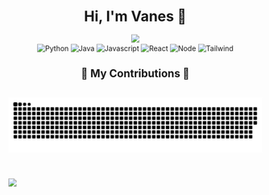 <h1 align="center">Hi, I'm Vanes 👋</h1>

<div align="center">
  <img src="https://user-images.githubusercontent.com/22107794/139580686-887df369-edb8-4bc8-b607-4fbf6d7e4866.gif">
</div>
<div align="center">
  <img src="https://img.shields.io/badge/python-3670A0?style=for-the-badge&logo=python&logoColor=ffdd54" alt="Python"/>
  <img src="https://img.shields.io/badge/Java-ED8B00?style=for-the-badge&logo=openjdk&logoColor=white" alt="Java" />
  <img src="https://img.shields.io/badge/javascript-black?style=for-the-badge&logo=javascript" alt="Javascript" />
  <img src="https://shields.io/badge/react-black?logo=react&style=for-the-badge" alt="React" />
  <img src="https://img.shields.io/badge/node.js-339933?style=for-the-badge&logo=Node.js&logoColor=white" alt="Node" />
  <img src="https://img.shields.io/badge/Tailwind_CSS-grey?style=for-the-badge&logo=tailwind-css&logoColor=38B2AC" alt="Tailwind" />

</div>

<div align="center">
  <h2>🐍 My Contributions 🐍</h2>
  <br>
  <img alt="snake eating my contributions" src="https://raw.githubusercontent.com/vanes16/vanes16/output/github-contribution-grid-snake.svg" />
  <br/><br/><br/>
</div>

<p>
  <img align="left" src=""https://streak-stats.demolab.com?user=vanes16&theme=dark-minimalist&hide_border=true&mode=weekly" />
  <img align="left" src="https://github-readme-stats.vercel.app/api/top-langs/?username=vanes16&layout=compact&theme=dark-minimalist" />
  
</p>
